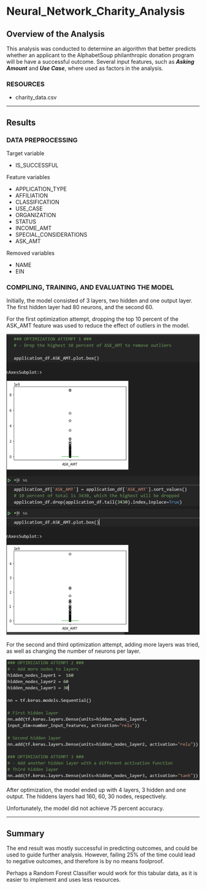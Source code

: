# Neural_Network_Charity_Analysis

## **Overview of the Analysis**

This analysis was conducted to determine an algorithm that better predicts whether an applicant to the AlphabetSoup philanthropic donation program will be have a successful outcome. Several input features, such as ***Asking Amount*** and ***Use Case***, where used as factors in the analysis.

### RESOURCES
- charity_data.csv
  
---
## **Results**

### DATA PREPROCESSING

Target variable
- IS_SUCCESSFUL
  
Feature variables
- APPLICATION_TYPE
- AFFILIATION 
- CLASSIFICATION 
- USE_CASE
- ORGANIZATION  
- STATUS
- INCOME_AMT 
- SPECIAL_CONSIDERATIONS
- ASK_AMT

Removed variables
- NAME
- EIN



### COMPILING, TRAINING, AND EVALUATING THE MODEL
Initially, the model consisted of 3 layers, two hidden and one output layer. The first hidden layer had 80 neurons, and the second 60. 

For the first optimization attempt, dropping the top 10 percent of the ASK_AMT feature was used to reduce the effect of outliers in the model.

![Optimization 1](images/opt1.png)

For the second and third optimization attempt, adding more layers was tried, as well as changing the number of neurons per layer.

![Optimizations 2 and 3](images/opt2and3.png)

After optimization, the model ended up with 4 layers, 3 hidden and one output. The hiddens layers had 160, 60, 30 nodes, respectively. 

Unfortunately, the model did not achieve 75 percent accuracy.

---

## **Summary**

The end result was mostly successful in predicting outcomes, and could be used to guide further analysis. However, failing 25% of the time could lead to negative outcomes, and therefore is by no means foolproof.

Perhaps a Random Forest Classifier would work for this tabular data, as it is easier to implement and uses less resources.
